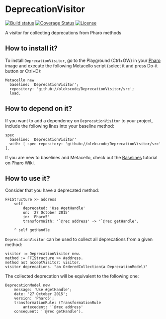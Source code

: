 # DeprecationVisitor

[![Build status](https://github.com/olekscode/DeprecationVisitor/workflows/CI/badge.svg)](https://github.com/olekscode/DeprecationVisitor/actions/workflows/test.yml)
[![Coverage Status](https://coveralls.io/repos/github/olekscode/DeprecationVisitor/badge.svg?branch=master)](https://coveralls.io/github/olekscode/DeprecationVisitor?branch=master)
[![License](https://img.shields.io/badge/license-MIT-blue.svg)](https://raw.githubusercontent.com/olekscode/DeprecationVisitor/master/LICENSE)

A visitor for collecting deprecations from Pharo methods

## How to install it?

To install `DeprecationVisitor`, go to the Playground (Ctrl+OW) in your [Pharo](https://pharo.org/) image and execute the following Metacello script (select it and press Do-it button or Ctrl+D):

```Smalltalk
Metacello new
  baseline: 'DeprecationVisitor';
  repository: 'github://olekscode/DeprecationVisitor/src';
  load.
```

## How to depend on it?

If you want to add a dependency on `DeprecationVisitor` to your project, include the following lines into your baseline method:

```Smalltalk
spec
  baseline: 'DeprecationVisitor'
  with: [ spec repository: 'github://olekscode/DeprecationVisitor/src' ].
```

If you are new to baselines and Metacello, check out the [Baselines](https://github.com/pharo-open-documentation/pharo-wiki/blob/master/General/Baselines.md) tutorial on Pharo Wiki.

## How to use it?

Consider that you have a deprecated method:

```Smalltalk
FFIStructure >> address
    self
        deprecated: 'Use #getHandle'
        on: '27 October 2015'
        in: 'Pharo5'
        transformWith: '`@rec address' -> '`@rec getHandle'.
	
    ^ self getHandle
```

`DeprecationVisitor` can be used to collect all deprecations from a given method:

```Smalltalk
visitor := DeprecationVisitor new.
method := FFIStructure >> #address.
method ast acceptVisitor: visitor.
visitor deprecations. "an OrderedCollection(a DeprecationModel)"
```

The collected deprecation will be equivalent to the following one:

```Smalltalk
DeprecationModel new
    message: 'Use #getHandle';
    date: '27 October 2015';
    version: 'Pharo5';
    transformationRule: (TransformationRule
        antecedent: '`@rec address'
	consequent: '`@rec getHandle').
```
